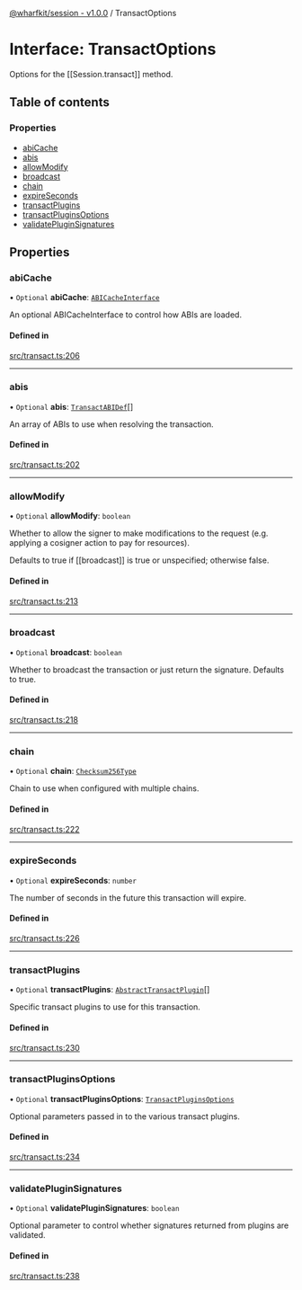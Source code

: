 [@wharfkit/session - v1.0.0](/docs/testREADME.md) / TransactOptions

# Interface: TransactOptions

Options for the [[Session.transact]] method.

## Table of contents

### Properties

- [abiCache](/docs/testinterfaces/TransactOptions.md#abicache)
- [abis](/docs/testinterfaces/TransactOptions.md#abis)
- [allowModify](/docs/testinterfaces/TransactOptions.md#allowmodify)
- [broadcast](/docs/testinterfaces/TransactOptions.md#broadcast)
- [chain](/docs/testinterfaces/TransactOptions.md#chain)
- [expireSeconds](/docs/testinterfaces/TransactOptions.md#expireseconds)
- [transactPlugins](/docs/testinterfaces/TransactOptions.md#transactplugins)
- [transactPluginsOptions](/docs/testinterfaces/TransactOptions.md#transactpluginsoptions)
- [validatePluginSignatures](/docs/testinterfaces/TransactOptions.md#validatepluginsignatures)

## Properties

### abiCache

• `Optional` **abiCache**: [`ABICacheInterface`](/docs/testinterfaces/ABICacheInterface.md)

An optional ABICacheInterface to control how ABIs are loaded.

#### Defined in

[src/transact.ts:206](https://github.com/wharfkit/session/blob/3f0b05c/src/transact.ts#L206)

___

### abis

• `Optional` **abis**: [`TransactABIDef`](/docs/testinterfaces/TransactABIDef.md)[]

An array of ABIs to use when resolving the transaction.

#### Defined in

[src/transact.ts:202](https://github.com/wharfkit/session/blob/3f0b05c/src/transact.ts#L202)

___

### allowModify

• `Optional` **allowModify**: `boolean`

Whether to allow the signer to make modifications to the request
(e.g. applying a cosigner action to pay for resources).

Defaults to true if [[broadcast]] is true or unspecified; otherwise false.

#### Defined in

[src/transact.ts:213](https://github.com/wharfkit/session/blob/3f0b05c/src/transact.ts#L213)

___

### broadcast

• `Optional` **broadcast**: `boolean`

Whether to broadcast the transaction or just return the signature.
Defaults to true.

#### Defined in

[src/transact.ts:218](https://github.com/wharfkit/session/blob/3f0b05c/src/transact.ts#L218)

___

### chain

• `Optional` **chain**: [`Checksum256Type`](/docs/testREADME.md#checksum256type)

Chain to use when configured with multiple chains.

#### Defined in

[src/transact.ts:222](https://github.com/wharfkit/session/blob/3f0b05c/src/transact.ts#L222)

___

### expireSeconds

• `Optional` **expireSeconds**: `number`

The number of seconds in the future this transaction will expire.

#### Defined in

[src/transact.ts:226](https://github.com/wharfkit/session/blob/3f0b05c/src/transact.ts#L226)

___

### transactPlugins

• `Optional` **transactPlugins**: [`AbstractTransactPlugin`](/docs/testclasses/AbstractTransactPlugin.md)[]

Specific transact plugins to use for this transaction.

#### Defined in

[src/transact.ts:230](https://github.com/wharfkit/session/blob/3f0b05c/src/transact.ts#L230)

___

### transactPluginsOptions

• `Optional` **transactPluginsOptions**: [`TransactPluginsOptions`](/docs/testREADME.md#transactpluginsoptions)

Optional parameters passed in to the various transact plugins.

#### Defined in

[src/transact.ts:234](https://github.com/wharfkit/session/blob/3f0b05c/src/transact.ts#L234)

___

### validatePluginSignatures

• `Optional` **validatePluginSignatures**: `boolean`

Optional parameter to control whether signatures returned from plugins are validated.

#### Defined in

[src/transact.ts:238](https://github.com/wharfkit/session/blob/3f0b05c/src/transact.ts#L238)
